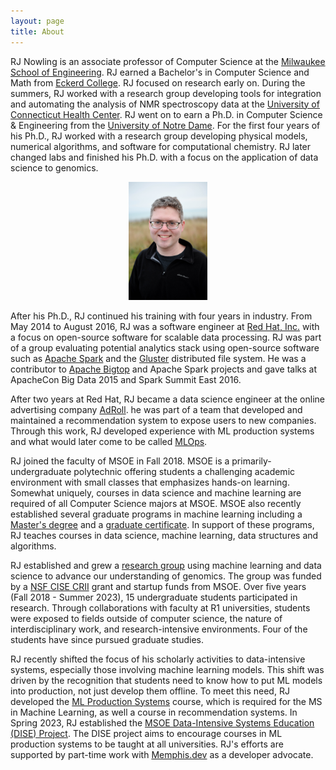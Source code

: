 ```yaml
---
layout: page
title: About
---
```


RJ Nowling is an associate professor of Computer Science at the [Milwaukee School of Engineering](https://www.msoe.edu).
RJ earned a Bachelor's in Computer Science and Math from [Eckerd College](https://www.eckered.edu).  RJ focused on research
early on.  During the summers, RJ worked with a research group developing tools for integration and automating the analysis
of NMR spectroscopy data at the [University of Connecticut Health Center](https://www.uchc.edu/). RJ went on to earn a Ph.D.
in Computer Science & Engineering from the [University of Notre Dame](https://www.nd.edu).  For the first four years of his Ph.D.,
RJ worked with a research group developing physical models, numerical algorithms, and software for computational chemistry. RJ
later changed labs and finished his Ph.D. with a focus on the application of data science to genomics.

<center><img src="/images/photos/nowling.jpg" width="25%" height="25%" /></center>


After his Ph.D., RJ continued his training with four years in industry.  From May 2014 to August 2016, RJ was a software engineer at
[Red Hat, Inc.](https://www.redhat.com/) with a focus on open-source software for scalable data processing.  RJ was part of
a group evaluating potential analytics stack using open-source software such as [Apache Spark](https://spark.apache.org/) and the
[Gluster](https://www.gluster.org/) distributed file system.  He was a contributor to [Apache Bigtop](https://bigtop.apache.org/)
and Apache Spark projects and gave talks at ApacheCon Big Data 2015 and Spark Summit East 2016.

After two years at Red Hat, RJ became a data science engineer at the online advertising company [AdRoll](https://www.adroll.com/).
he was part of a team that developed and maintained a recommendation system to expose users to new companies.  Through this work,
RJ developed experience with ML production systems and what would later come to be called [MLOps](https://en.wikipedia.org/wiki/MLOps).

RJ joined the faculty of MSOE in Fall 2018.  MSOE is a primarily-undergraduate polytechnic offering students a challenging academic environment with small classes that
emphasizes hands-on learning.  Somewhat uniquely, courses in data science and machine learning are required of all Computer
Science majors at MSOE.  MSOE also recently established several graduate programs in machine learning including a
[Master's degree](https://www.msoe.edu/academics/graduate-degrees/m-s-in-machine-learning/) and a
[graduate certificate](https://catalog.msoe.edu/preview_program.php?catoid=30&poid=1698&returnto=893).
In support of these programs, RJ teaches courses in data science, machine learning, data structures and algorithms.

RJ established and grew a [research group](https://nowling-lab.github.io/) using machine learning and data science to advance
our understanding of genomics.  The group was funded by a
[NSF CISE CRII](https://new.nsf.gov/funding/opportunities/computer-information-science-engineering-research) grant and
startup funds from MSOE.  Over five years (Fall 2018 - Summer 2023), 15 undergraduate students participated in research. Through
collaborations with faculty at R1 universities, students were exposed to fields outside of computer science, the nature of
interdisciplinary work, and research-intensive environments.  Four of the students have since pursued graduate studies.

RJ recently shifted the focus of his scholarly activities to data-intensive systems, especially those involving machine
learning models.  This shift was driven by the recognition that students need to know how to put ML models into production,
not just develop them offline.  To meet this need, RJ developed the
[ML Production Systems](https://catalog.msoe.edu/preview_course.php?catoid=36&coid=41211&print) course, which is required for
the MS in Machine Learning, as well a course in recommendation systems. In Spring 2023, RJ established the
[MSOE Data-Intensive Systems Education (DISE) Project](https://msoe-dise-project.github.io/).  The DISE project aims to
encourage courses in ML production systems to be taught at all universities.  RJ's efforts are supported by part-time work
with [Memphis.dev](https://memphis.dev/) as a developer advocate.


